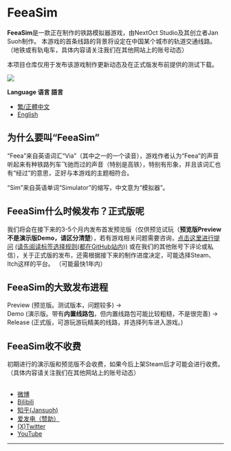 # FeeaSim

**FeeaSim**是一款正在制作的铁路模拟器游戏，由NextOct Studio及其创立者Jan Suoh制作。 本游戏的首条线路的背景将设定在中国某个城市的轨道交通线路。（地铁或有轨电车，具体内容请关注我们在其他网站上的账号动态） 

本项目仓库仅用于发布该游戏制作更新动态及在正式版发布前提供的测试下载。

![](https://i0.hdslb.com/bfs/new_dyn/watermark/793cec0c9dd8844ccf72696171864abb3546637144165029.png)

**Language 语言 語言**
  
- [繁/正體中文](https://github.com/Jansuoh/FeeaSim/blob/main/README_ZH-HANT.md)
- [English](https://github.com/Jansuoh/FeeaSim)

## 为什么要叫“FeeaSim”

“Feea”来自英语词汇“Via”（其中之一的一个读音），游戏作者认为“Feea”的声音听起来有种铁路列车飞驰而过的声音（特别是高铁），特别有形象，并且该词汇也有“经过”的意思，正好与本游戏的主题相符合。 

“Sim”来自英语单词“Simulator”的缩写，中文意为“模拟器”。

## FeeaSim什么时候发布？正式版呢

我们将会在接下来的3-5个月内发布首发预览版（仅供预览试玩（**预览版Preview不是演示版Demo，请区分清楚**），若有游戏相关问题需要咨询，[点击这里进行提问](https://github.com/Jansuoh/FeeaSim/issues/new) [(请先阅读标签选择规则(都在GitHub站内))](https://github.com/Jansuoh/FeeaSim/blob/main/RULE_ISSUES.md) 或在我们的其他账号下评论或私信），关于正式版的发布，还需根据接下来的制作进度决定，可能选择Steam、Itch这样的平台。 （可能最快1年内）

## FeeaSim的大致发布进程

Preview (预览版。测试版本，问题较多) →  
Demo (演示版。带有**内置线路包**，但内置线路包可能比较粗糙，不是很完善) →  
Release (正式版，可游玩游玩精美的线路，并选择列车进入游戏。)

## FeeaSim收不收费

初期进行的演示版和预览版不会收费，如果今后上架Steam后才可能会进行收费。（具体内容请关注我们在其他网站上的账号动态）


##

- [微博](https://weibo.com/u/7906018667)
- [Bilibili](https://space.bilibili.com/3546637144165029)
- [知乎(Jansuoh)](https://www.zhihu.com/people/e-yes-71)
- [爱发电（赞助）](https://afdian.net/a/jansuoh)
- [(X)Twitter](http://twitter.com/NextOctStudio)
- [YouTube](http://www.youtube.com/@NextOctStudio)

----------

